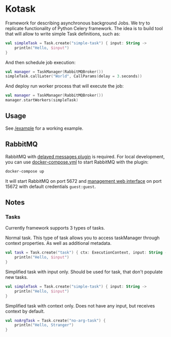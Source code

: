 # Kotask

Framework for describing asynchronous background Jobs. We try to replicate functionality
of Python Celery framework. The idea is to build tool that will allow to write simple Task
definitions, such as:

```kotlin
val simpleTask = Task.create("simple-task") { input: String ->
    println("Hello, $input")
}
```

And then schedule job execution:
```kotlin
val manager = TaskManager(RabbitMQBroker())
simpleTask.callLater("World", CallParams(delay = 3.seconds))
```

And deploy run worker process that will execute the job:
```kotlin
val manager = TaskManager(RabbitMQBroker())
manager.startWorkers(simpleTask)
```

## Usage
See [/example](src/main/kotlin/example) for a working example.

## RabbitMQ
RabbitMQ with [delayed messages plugin](https://github.com/rabbitmq/rabbitmq-delayed-message-exchange) is required.
For local development, you can use [docker-compose.yml](docker-compose.yml) to start RabbitMQ with the plugin:
```bash
docker-compose up
```
It will start RabbitMQ on port 5672 and [management web interface](http://localhost:15672) on port 15672 with default credentials `guest:guest`.


## Notes

### Tasks

Currently framework supports 3 types of tasks.

Normal task. This type of task allows you to access taskManager through context properties.
As well as additional metadata.
```kotlin
val task = Task.create("task") { ctx: ExecutionContext, input: String ->
    println("Hello, $input")
}
```

Simplified task with input only. Should be used for task, that don't populate new tasks.
```kotlin
val simpleTask = Task.create("simple-task") { input: String ->
    println("Hello, $input")
}
```

Simplified task with context only. Does not have any input, but receives context by default.
```kotlin
val noArgTask = Task.create("no-arg-task") { 
    println("Hello, Stranger")
}
```

